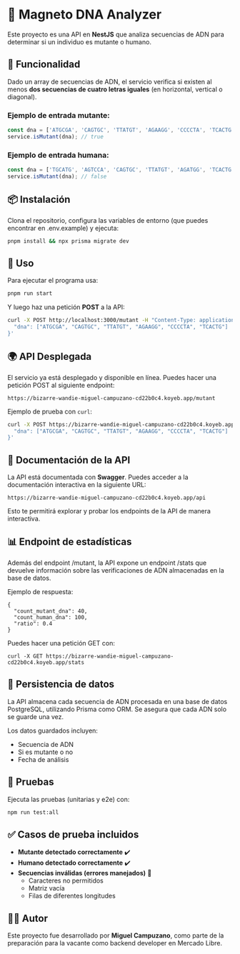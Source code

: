 # 🧬 Magneto DNA Analyzer

Este proyecto es una API en **NestJS** que analiza secuencias de ADN para determinar si un individuo es mutante o humano.

## 📌 Funcionalidad

Dado un array de secuencias de ADN, el servicio verifica si existen al menos **dos secuencias de cuatro letras iguales** (en horizontal, vertical o diagonal).

### Ejemplo de entrada mutante:
```ts
const dna = ['ATGCGA', 'CAGTGC', 'TTATGT', 'AGAAGG', 'CCCCTA', 'TCACTG'];
service.isMutant(dna); // true
```

### Ejemplo de entrada humana:
```ts
const dna = ['TGCATG', 'AGTCCA', 'CAGTGC', 'TTATGT', 'AGATGG', 'TCACTG'];
service.isMutant(dna); // false
```

## 📦 Instalación

Clona el repositorio, configura las variables de entorno (que puedes encontrar en .env.example) y ejecuta:
```bash
pnpm install && npx prisma migrate dev
```

## 🚀 Uso

Para ejecutar el programa usa:
```bash
pnpm run start
```
Y luego haz una petición **POST** a la API:
```bash
curl -X POST http://localhost:3000/mutant -H "Content-Type: application/json" -d '{
  "dna": ["ATGCGA", "CAGTGC", "TTATGT", "AGAAGG", "CCCCTA", "TCACTG"]
}'
```

## 🌍 API Desplegada

El servicio ya está desplegado y disponible en línea. Puedes hacer una petición POST al siguiente endpoint:

```
https://bizarre-wandie-miguel-campuzano-cd22b0c4.koyeb.app/mutant
```

Ejemplo de prueba con `curl`:

```bash
curl -X POST https://bizarre-wandie-miguel-campuzano-cd22b0c4.koyeb.app/mutant -H "Content-Type: application/json" -d '{
  "dna": ["ATGCGA", "CAGTGC", "TTATGT", "AGAAGG", "CCCCTA", "TCACTG"]
}'
```

## 📖 Documentación de la API

La API está documentada con **Swagger**. Puedes acceder a la documentación interactiva en la siguiente URL:

```
https://bizarre-wandie-miguel-campuzano-cd22b0c4.koyeb.app/api
```


Esto te permitirá explorar y probar los endpoints de la API de manera interactiva.

## 📊 Endpoint de estadísticas

Además del endpoint /mutant, la API expone un endpoint /stats que devuelve información sobre las verificaciones de ADN almacenadas en la base de datos.

Ejemplo de respuesta:

```
{
  "count_mutant_dna": 40,
  "count_human_dna": 100,
  "ratio": 0.4
}
```

Puedes hacer una petición GET con:

```
curl -X GET https://bizarre-wandie-miguel-campuzano-cd22b0c4.koyeb.app/stats
```

## 💾 Persistencia de datos

La API almacena cada secuencia de ADN procesada en una base de datos PostgreSQL, utilizando Prisma como ORM. Se asegura que cada ADN solo se guarde una vez.

Los datos guardados incluyen:
-	Secuencia de ADN
-	Si es mutante o no
-	Fecha de análisis

## 🧪 Pruebas

Ejecuta las pruebas (unitarias y e2e) con:
```bash
npm run test:all
```

## ✅ Casos de prueba incluidos

- **Mutante detectado correctamente** ✔️  
- **Humano detectado correctamente** ✔️  
- **Secuencias inválidas (errores manejados)** 🚨
  - Caracteres no permitidos  
  - Matriz vacía  
  - Filas de diferentes longitudes  

## 👨‍💻 Autor

Este proyecto fue desarrollado por **Miguel Campuzano**, como parte de la preparación para la vacante como backend developer en Mercado Libre.
